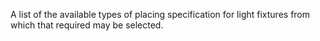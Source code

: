 ﻿A list of the available types of placing specification for light fixtures from which that required may be selected.